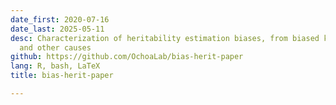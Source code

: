 ```yaml
---
date_first: 2020-07-16
date_last: 2025-05-11
desc: Characterization of heritability estimation biases, from biased kinship matrices
  and other causes
github: https://github.com/OchoaLab/bias-herit-paper
lang: R, bash, LaTeX
title: bias-herit-paper

---
```

